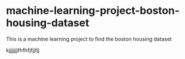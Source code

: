 # machine-learning-project-boston-housing-dataset
 This is a machine learning project to find the boston housing dataset 
 
 
 
kjjjjjjjfhfhfjfjjfjj

